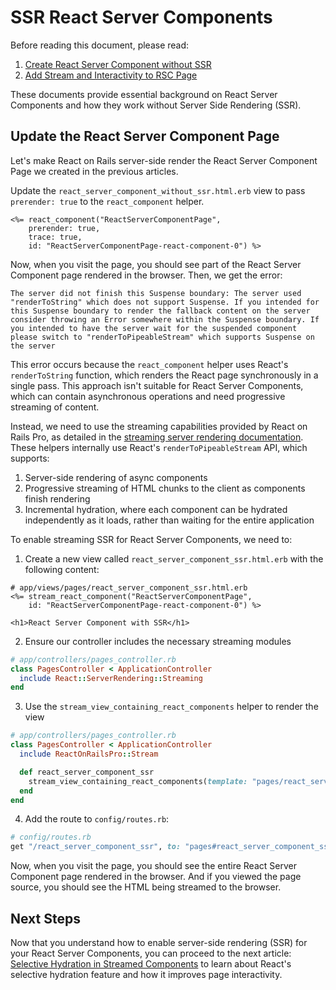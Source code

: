 # SSR React Server Components

Before reading this document, please read:
1. [Create React Server Component without SSR](./create-react-server-component-without-ssr.md)
2. [Add Stream and Interactivity to RSC Page](./add-stream-and-interactivity-to-rsc-page.md)

These documents provide essential background on React Server Components and how they work without Server Side Rendering (SSR).

## Update the React Server Component Page

Let's make React on Rails server-side render the React Server Component Page we created in the previous articles.

Update the `react_server_component_without_ssr.html.erb` view to pass `prerender: true` to the `react_component` helper.

```erb
<%= react_component("ReactServerComponentPage", 
    prerender: true,
    trace: true,
    id: "ReactServerComponentPage-react-component-0") %>
```

Now, when you visit the page, you should see part of the React Server Component page rendered in the browser. Then, we get the error:

```
The server did not finish this Suspense boundary: The server used "renderToString" which does not support Suspense. If you intended for this Suspense boundary to render the fallback content on the server consider throwing an Error somewhere within the Suspense boundary. If you intended to have the server wait for the suspended component please switch to "renderToPipeableStream" which supports Suspense on the server
```

This error occurs because the `react_component` helper uses React's `renderToString` function, which renders the React page synchronously in a single pass. This approach isn't suitable for React Server Components, which can contain asynchronous operations and need progressive streaming of content.

Instead, we need to use the streaming capabilities provided by React on Rails Pro, as detailed in the [streaming server rendering documentation](./streaming-server-rendering.md). These helpers internally use React's `renderToPipeableStream` API, which supports:

1. Server-side rendering of async components
2. Progressive streaming of HTML chunks to the client as components finish rendering
3. Incremental hydration, where each component can be hydrated independently as it loads, rather than waiting for the entire application

To enable streaming SSR for React Server Components, we need to:

1. Create a new view called `react_server_component_ssr.html.erb` with the following content:

```erb
# app/views/pages/react_server_component_ssr.html.erb
<%= stream_react_component("ReactServerComponentPage",
    id: "ReactServerComponentPage-react-component-0") %>

<h1>React Server Component with SSR</h1>
```

2. Ensure our controller includes the necessary streaming modules

```ruby
# app/controllers/pages_controller.rb
class PagesController < ApplicationController
  include React::ServerRendering::Streaming
end
```

3. Use the `stream_view_containing_react_components` helper to render the view

```ruby
# app/controllers/pages_controller.rb
class PagesController < ApplicationController
  include ReactOnRailsPro::Stream

  def react_server_component_ssr
    stream_view_containing_react_components(template: "pages/react_server_component_ssr")
  end
end
```

4. Add the route to `config/routes.rb`:

```ruby
# config/routes.rb
get "/react_server_component_ssr", to: "pages#react_server_component_ssr"
```

Now, when you visit the page, you should see the entire React Server Component page rendered in the browser. And if you viewed the page source, you should see the HTML being streamed to the browser.

## Next Steps

Now that you understand how to enable server-side rendering (SSR) for your React Server Components, you can proceed to the next article: [Selective Hydration in Streamed Components](selective-hydration-in-streamed-components.md) to learn about React's selective hydration feature and how it improves page interactivity.
